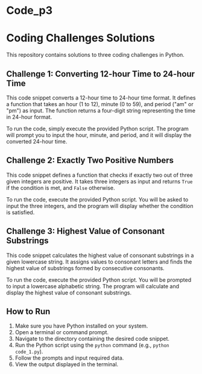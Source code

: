 # Code_p3
# Coding Challenges Solutions

This repository contains solutions to three coding challenges in Python.

## Challenge 1: Converting 12-hour Time to 24-hour Time

This code snippet converts a 12-hour time to 24-hour time format. It defines a function that takes an hour (1 to 12), minute (0 to 59), and period ("am" or "pm") as input. The function returns a four-digit string representing the time in 24-hour format.

To run the code, simply execute the provided Python script. The program will prompt you to input the hour, minute, and period, and it will display the converted 24-hour time.

## Challenge 2: Exactly Two Positive Numbers

This code snippet defines a function that checks if exactly two out of three given integers are positive. It takes three integers as input and returns `True` if the condition is met, and `False` otherwise.

To run the code, execute the provided Python script. You will be asked to input the three integers, and the program will display whether the condition is satisfied.

## Challenge 3: Highest Value of Consonant Substrings

This code snippet calculates the highest value of consonant substrings in a given lowercase string. It assigns values to consonant letters and finds the highest value of substrings formed by consecutive consonants.

To run the code, execute the provided Python script. You will be prompted to input a lowercase alphabetic string. The program will calculate and display the highest value of consonant substrings.

## How to Run

1. Make sure you have Python installed on your system.
2. Open a terminal or command prompt.
3. Navigate to the directory containing the desired code snippet.
4. Run the Python script using the `python` command (e.g., `python code_1.py`).
5. Follow the prompts and input required data.
6. View the output displayed in the terminal.


